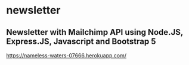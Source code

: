 # newsletter
<h2>Newsletter with Mailchimp API using Node.JS, Express.JS, Javascript and Bootstrap 5</h2>

https://nameless-waters-07666.herokuapp.com/
